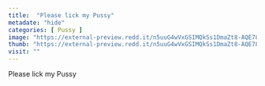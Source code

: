 ```yaml
---
title:  "Please lick my Pussy"
metadate: "hide"
categories: [ Pussy ]
image: "https://external-preview.redd.it/n5uuG4wVxGSIMQkSs1DmaZt8-AQE788Hav3ik58KUzQ.jpg?auto=webp&s=69666fbe011ea25b4a515eaac9d34d9ffa2769be"
thumb: "https://external-preview.redd.it/n5uuG4wVxGSIMQkSs1DmaZt8-AQE788Hav3ik58KUzQ.jpg?width=1080&crop=smart&auto=webp&s=527b67a627cea2bab17ba7f66ca181a8ae42a49a"
visit: ""
---
```

Please lick my Pussy
